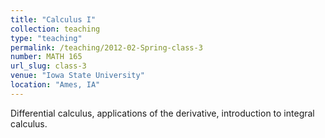 ```yaml
---
title: "Calculus I"
collection: teaching
type: "teaching"
permalink: /teaching/2012-02-Spring-class-3
number: MATH 165
url_slug: class-3
venue: "Iowa State University"
location: "Ames, IA"
---
```


Differential calculus, applications of the derivative, introduction to integral calculus.
